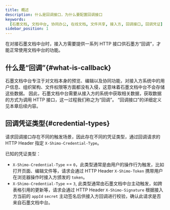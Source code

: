 ```yaml
---
title: 概述
description: 什么是回调接口，为什么要配置回调接口
keywords:
  [石墨文档, 文档中台, 协同办公, 在线文档, 文件共享, 接入方, 回调接口, 回调凭证]
sidebar_position: 1
---
```


在对接石墨文档中台时，接入方需要提供一系列 HTTP 接口供石墨方“回调”，才能正常使用文档中台的功能。

## 什么是“回调”{#what-is-callback}

石墨文档中台专注于对文档本身的预览、编辑以及协同功能，对接入方系统中的用户信息、组织架构、文件权限等方面都没有入侵，这意味着石墨文档中台不会存储这些数据。
因此，石墨文档中台需要从接入方的系统中获取相关数据，获取数据的方式为调用 HTTP 接口，这一过程我们称之为“回调”。
“回调接口”的详细定义见本章后续内容。

## 回调凭证类型{#credential-types}

请求回调接口存在不同的触发场景，因此存在不同的凭证类型，通过回调请求的 HTTP Header 指定 `X-Shimo-Credential-Type`。

已知的凭证类型：

- `X-Shimo-Credential-Type` == `0`，此类型通常是由用户的操作行为触发，比如打开页面、编辑文件等，请求会通过 HTTP Header `X-Shimo-Token` 携带用户在浏览器操作时接入方颁发的 `token`。
- `X-Shimo-Credential-Type` == `3`, 此类型通常由石墨文档中台主动触发，如跨表格引用的更新等，请求会通过 HTTP Header `X-Shimo-Signature` 根据接入方当前的 `appId` `secret` 主动签名后供接入方回调进行校验，确认此请求是否来自石墨文档中台。
